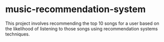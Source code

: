 # music-recommendation-system
This project involves recommending the top 10 songs for a user based on the likelihood of listening to those songs using recommendation systems techniques.

